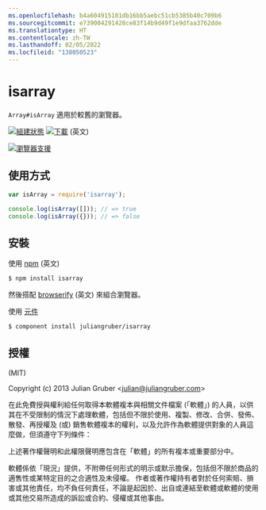 ```yaml
---
ms.openlocfilehash: b4a604915101db16bb5aebc51cb5385b40c709b6
ms.sourcegitcommit: e739004291428ce83f14b9d49f1e9dfaa3762dde
ms.translationtype: HT
ms.contentlocale: zh-TW
ms.lasthandoff: 02/05/2022
ms.locfileid: "138050523"
---
```


# <a name="isarray"></a>isarray

`Array#isArray` 適用於較舊的瀏覽器。

[![組建狀態](https://secure.travis-ci.org/juliangruber/isarray.svg)](http://travis-ci.org/juliangruber/isarray)
[![下載](https://img.shields.io/npm/dm/isarray.svg)](https://www.npmjs.org/package/isarray) (英文)

[![瀏覽器支援](https://ci.testling.com/juliangruber/isarray.png)
](https://ci.testling.com/juliangruber/isarray)

## <a name="usage"></a>使用方式

```js
var isArray = require('isarray');

console.log(isArray([])); // => true
console.log(isArray({})); // => false
```

## <a name="installation"></a>安裝

使用 [npm](http://npmjs.org) (英文)

```bash
$ npm install isarray
```

然後搭配 [browserify](https://github.com/substack/browserify) (英文) 來組合瀏覽器。

使用 [元件](http://component.io)

```bash
$ component install juliangruber/isarray
```

## <a name="license"></a>授權

(MIT)

Copyright (c) 2013 Julian Gruber &lt;julian@juliangruber.com&gt;

在此免費授與權利給任何取得本軟體複本與相關文件檔案 (「軟體」) 的人員，以供其在不受限制的情況下處理軟體，包括但不限於使用、複製、修改、合併、發佈、散發、再授權及 (或) 銷售軟體複本的權利，以及允許作為軟體提供對象的人員這麼做，但須遵守下列條件：

上述著作權聲明和此權限聲明應包含在「軟體」的所有複本或重要部分中。

軟體係依「現況」提供，不附帶任何形式的明示或默示擔保，包括但不限於商品的適售性或某特定目的之合適性及未侵權。 作者或著作權持有者對於任何索賠、損害或其他責任，均不負任何責任，不論是起因於、出自或連結至軟體或軟體的使用或其他交易所造成的訴訟或合約、侵權或其他事由。
